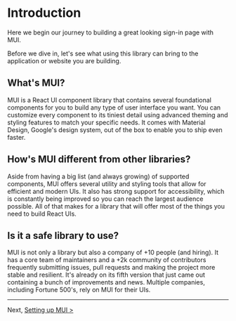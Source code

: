 # Introduction

<p class="description">Here we begin our journey to building a great looking sign-in page with MUI.</p>

Before we dive in, let's see what using this library can bring to the application or website you are building.

## What's MUI?

MUI is a React UI component library that contains several foundational components for you to build any type of user interface you want. You can customize every component to its tiniest detail using advanced theming and styling features to match your specific needs. It comes with Material Design, Google's design system, out of the box to enable you to ship even faster.

## How's MUI different from other libraries?

Aside from having a big list (and always growing) of supported components, MUI offers several utility and styling tools that allow for efficient and modern UIs. It also has strong support for accessibility, which is constantly being improved so you can reach the largest audience possible. All of that makes for a library that will offer most of the things you need to build React UIs.

## Is it a safe library to use?

MUI is not only a library but also a company of +10 people (and hiring). It has a core team of maintainers and a +2k community of contributors frequently submitting issues, pull requests and making the project more stable and resilient. It's already on its fifth version that just came out containing a bunch of improvements and news. Multiple companies, including Fortune 500's, rely on MUI for their UIs.

---

Next, [Setting up MUI >](/learn/basics/setting-up-mui/)
